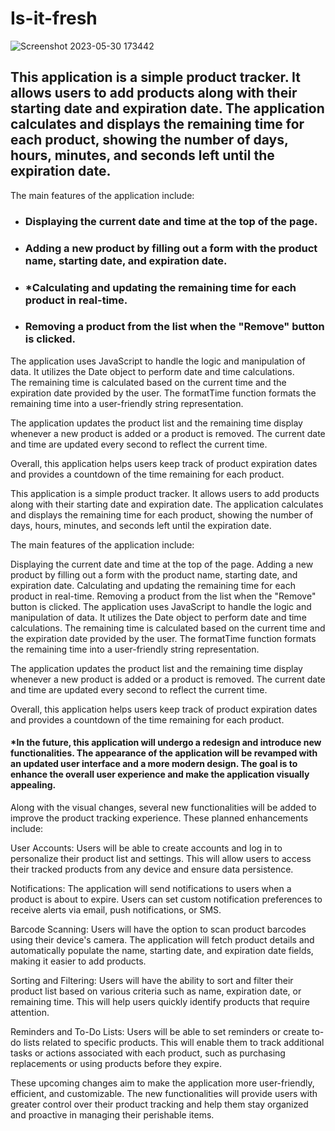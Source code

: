 # Is-it-fresh

![Screenshot 2023-05-30 173442](https://github.com/PawelOwiesek/Is-it-fresh-/assets/121549413/0f45d46e-46a7-43e1-a669-954f8b4be9c8)


## This application is a simple product tracker. It allows users to add products along with their starting date and expiration date. The application calculates and displays the remaining time for each product, showing the number of days, hours, minutes, and seconds left until the expiration date.

The main features of the application include:

- ### Displaying the current date and time at the top of the page.
- ### Adding a new product by filling out a form with the product name, starting date, and expiration date.
- ### *Calculating and updating the remaining time for each product in real-time.
- ### Removing a product from the list when the "Remove" button is clicked.
The application uses JavaScript to handle the logic and manipulation of data. It utilizes the Date object to perform date and time calculations.<br/> The remaining time is calculated based on the current time and the expiration date provided by the user. The formatTime function formats the remaining time into a user-friendly string representation.

The application updates the product list and the remaining time display whenever a new product is added or a product is removed. The current date and time are updated every second to reflect the current time.

Overall, this application helps users keep track of product expiration dates and provides a countdown of the time remaining for each product.


This application is a simple product tracker. It allows users to add products along with their starting date and expiration date. The application calculates and displays the remaining time for each product, showing the number of days, hours, minutes, and seconds left until the expiration date.

The main features of the application include:

Displaying the current date and time at the top of the page.
Adding a new product by filling out a form with the product name, starting date, and expiration date.
Calculating and updating the remaining time for each product in real-time.
Removing a product from the list when the "Remove" button is clicked.
The application uses JavaScript to handle the logic and manipulation of data. It utilizes the Date object to perform date and time calculations. The remaining time is calculated based on the current time and the expiration date provided by the user. The formatTime function formats the remaining time into a user-friendly string representation.

The application updates the product list and the remaining time display whenever a new product is added or a product is removed. The current date and time are updated every second to reflect the current time.

Overall, this application helps users keep track of product expiration dates and provides a countdown of the time remaining for each product.


#### *In the future, this application will undergo a redesign and introduce new functionalities. The appearance of the application will be revamped with an updated user interface and a more modern design. The goal is to enhance the overall user experience and make the application visually appealing.

Along with the visual changes, several new functionalities will be added to improve the product tracking experience. These planned enhancements include:

User Accounts: Users will be able to create accounts and log in to personalize their product list and settings. This will allow users to access their tracked products from any device and ensure data persistence.

Notifications: The application will send notifications to users when a product is about to expire. Users can set custom notification preferences to receive alerts via email, push notifications, or SMS.

Barcode Scanning: Users will have the option to scan product barcodes using their device's camera. The application will fetch product details and automatically populate the name, starting date, and expiration date fields, making it easier to add products.

Sorting and Filtering: Users will have the ability to sort and filter their product list based on various criteria such as name, expiration date, or remaining time. This will help users quickly identify products that require attention.

Reminders and To-Do Lists: Users will be able to set reminders or create to-do lists related to specific products. This will enable them to track additional tasks or actions associated with each product, such as purchasing replacements or using products before they expire.

These upcoming changes aim to make the application more user-friendly, efficient, and customizable. The new functionalities will provide users with greater control over their product tracking and help them stay organized and proactive in managing their perishable items.
